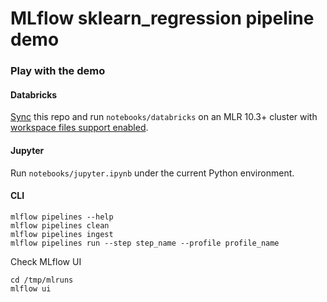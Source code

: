 # MLflow sklearn_regression pipeline demo

### Play with the demo

#### Databricks

[Sync](https://docs.databricks.com/repos.html) this repo and run `notebooks/databricks` on an MLR 10.3+ cluster with [workspace files support enabled](https://docs.databricks.com/repos.html#work-with-non-notebook-files-in-a-databricks-repo).

#### Jupyter

Run `notebooks/jupyter.ipynb` under the current Python environment.

#### CLI

```
mlflow pipelines --help
mlflow pipelines clean
mlflow pipelines ingest
mlflow pipelines run --step step_name --profile profile_name
```

Check MLflow UI

```
cd /tmp/mlruns
mlflow ui
```
